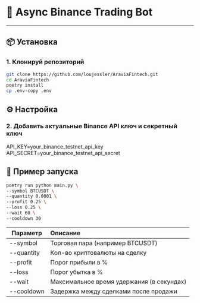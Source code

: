 # 🧠 Async Binance Trading Bot

---

## 📦 Установка

### 1. Клонируй репозиторий

```bash
git clone https://github.com/loujessler/AraviaFintech.git
cd AraviaFintech
poetry install
cp .env-copy .env
```
## ⚙️ Настройка

### 2. Добавить актуальные Binance API ключ и секретный ключ
API_KEY=your_binance_testnet_api_key
API_SECRET=your_binance_testnet_api_secret

## 🧪 Пример запуска
```bash
poetry run python main.py \
--symbol BTCUSDT \
--quantity 0.0001 \
--profit 0.25 \
--loss 0.25 \
--wait 60 \
--cooldown 30
```

| Параметр     | Описание                                  |
|--------------|:------------------------------------------|
| --symbol     | Торговая пара (например BTCUSDT)          |
| --quantity   | Кол-во криптовалюты на сделку             |
| --profit     | Порог прибыли в %                         |
| --loss       | Порог убытка в %                          |
| --wait       | Максимальное время удержания (в секундах) |
| --cooldown   | Задержка между сделками после продажи     |